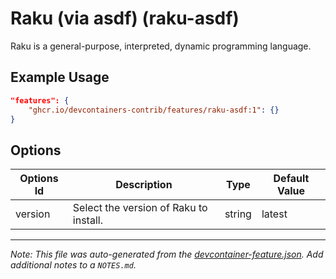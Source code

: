 
# Raku (via asdf) (raku-asdf)

Raku is a general-purpose, interpreted, dynamic programming language.

## Example Usage

```json
"features": {
    "ghcr.io/devcontainers-contrib/features/raku-asdf:1": {}
}
```

## Options

| Options Id | Description | Type | Default Value |
|-----|-----|-----|-----|
| version | Select the version of Raku to install. | string | latest |



---

_Note: This file was auto-generated from the [devcontainer-feature.json](https://github.com/devcontainers-contrib/features/blob/main/src/raku-asdf/devcontainer-feature.json).  Add additional notes to a `NOTES.md`._
